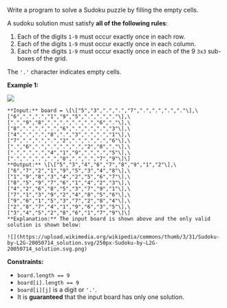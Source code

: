 Write a program to solve a Sudoku puzzle by filling the empty cells.

A sudoku solution must satisfy **all of the following rules**:

1.  Each of the digits `1-9` must occur exactly once in each row.
2.  Each of the digits `1-9` must occur exactly once in each column.
3.  Each of the digits `1-9` must occur exactly once in each of the 9 `3x3` sub-boxes of the grid.

The `'.'` character indicates empty cells.

**Example 1:**

![](https://upload.wikimedia.org/wikipedia/commons/thumb/f/ff/Sudoku-by-L2G-20050714.svg/250px-Sudoku-by-L2G-20050714.svg.png)
```
**Input:** board = \[\["5","3",".",".","7",".",".",".","."\],\["6",".",".","1","9","5",".",".","."\],\[".","9","8",".",".",".",".","6","."\],\["8",".",".",".","6",".",".",".","3"\],\["4",".",".","8",".","3",".",".","1"\],\["7",".",".",".","2",".",".",".","6"\],\[".","6",".",".",".",".","2","8","."\],\[".",".",".","4","1","9",".",".","5"\],\[".",".",".",".","8",".",".","7","9"\]\]
**Output:** \[\["5","3","4","6","7","8","9","1","2"\],\["6","7","2","1","9","5","3","4","8"\],\["1","9","8","3","4","2","5","6","7"\],\["8","5","9","7","6","1","4","2","3"\],\["4","2","6","8","5","3","7","9","1"\],\["7","1","3","9","2","4","8","5","6"\],\["9","6","1","5","3","7","2","8","4"\],\["2","8","7","4","1","9","6","3","5"\],\["3","4","5","2","8","6","1","7","9"\]\]
**Explanation:** The input board is shown above and the only valid solution is shown below:

![](https://upload.wikimedia.org/wikipedia/commons/thumb/3/31/Sudoku-by-L2G-20050714_solution.svg/250px-Sudoku-by-L2G-20050714_solution.svg.png)
```

**Constraints:**

*   `board.length == 9`
*   `board[i].length == 9`
*   `board[i][j]` is a digit or `'.'`.
*   It is **guaranteed** that the input board has only one solution.